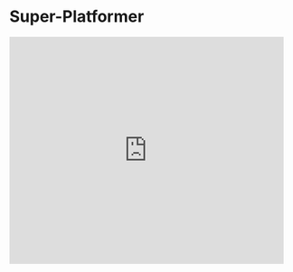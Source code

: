 # Super-Platformer

<iframe allowtransparency="true" width="485" height="402" src="http://scratch.mit.edu/projects/embed/252208137/?autostart=true" frameborder="0" allowfullscreen></iframe>
